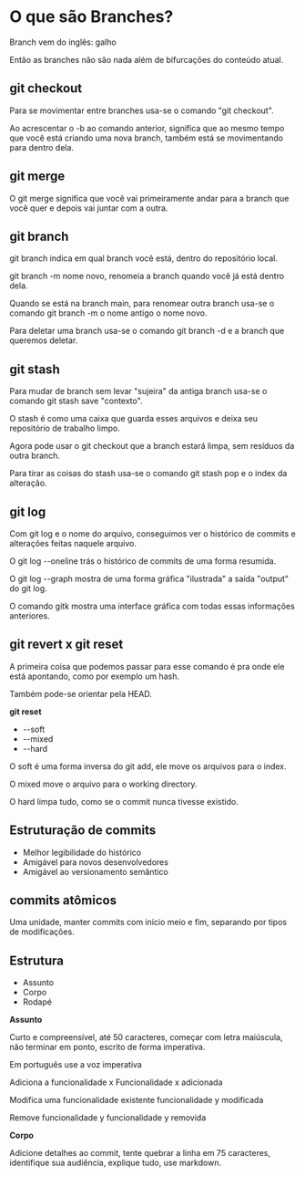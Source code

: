# O que são Branches?

Branch vem do inglês: galho

Então as branches não são nada além de bifurcações do conteúdo atual.

## git checkout

Para se movimentar entre branches usa-se o comando "git checkout".

Ao acrescentar o -b ao comando anterior, significa que ao mesmo tempo que você está criando uma nova branch, também está se movimentando para dentro dela.

## git merge

O git merge significa que você vai primeiramente andar para a branch que você quer e depois vai juntar com a outra.

## git branch

git branch indica em qual branch você está, dentro do repositório local.

git branch -m nome novo, renomeia a branch quando você já está dentro dela.

Quando se está na branch main, para renomear outra branch usa-se o comando git branch -m o nome antigo o nome novo.

Para deletar uma branch usa-se o comando git branch -d e a branch que queremos deletar.

## git stash

Para mudar de branch sem levar "sujeira" da antiga branch usa-se o comando git stash save "contexto". 

O stash é como uma caixa que guarda esses arquivos e deixa seu repositório de trabalho limpo.

Agora pode usar o git checkout que a branch estará limpa, sem resíduos da outra branch.

Para tirar as coisas do stash usa-se o comando git stash pop e o index da alteração.

## git log

Com git log e o nome do arquivo, conseguimos ver o histórico de commits e alterações feitas naquele arquivo.

O git log --oneline trás o histórico de commits de uma forma resumida.

O git log --graph mostra de uma forma gráfica "ilustrada" a saída "output" do git log.

O comando gitk mostra uma interface gráfica com todas essas informações anteriores.

## git revert x git reset

A primeira coisa que podemos passar para esse comando é pra onde ele está apontando, como por exemplo um hash.

Também pode-se orientar pela HEAD.

**git reset**

- --soft
- --mixed
- --hard

O soft é uma forma inversa do git add, ele move os arquivos para o index.

O mixed move o arquivo para o working directory.

O hard limpa tudo, como se o commit nunca tivesse existido.

## Estruturação de commits

- Melhor legibilidade do histórico
- Amigável para novos desenvolvedores
- Amigável ao versionamento semântico

## commits atômicos

Uma unidade, manter commits com início meio e fim, separando por tipos de modificações.

## Estrutura

- Assunto
- Corpo
- Rodapé

**Assunto**

Curto e compreensível, até 50 caracteres, começar com letra maiúscula, não terminar em ponto, escrito de forma imperativa.

Em português use a voz imperativa

Adiciona a funcionalidade x Funcionalidade x adicionada 

Modifica uma funcionalidade existente        funcionalidade y modificada

Remove funcionalidade y      funcionalidade y removida

**Corpo**

Adicione detalhes ao commit, tente quebrar a linha em 75 caracteres, identifique sua audiência, explique tudo, use markdown.
